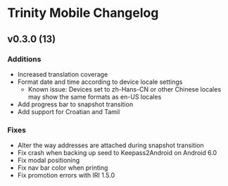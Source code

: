 # Trinity Mobile Changelog

## v0.3.0 (13)

### Additions
- Increased translation coverage
- Format date and time according to device locale settings
  -  Known issue: Devices set to zh-Hans-CN or other Chinese locales may show the same formats as en-US locales
- Add progress bar to snapshot transition
- Add support for Croatian and Tamil


### Fixes
- Alter the way addresses are attached during snapshot transition
- Fix crash when backing up seed to Keepass2Android on Android 6.0
- Fix modal positioning
- Fix nav bar color when printing
- Fix promotion errors with IRI 1.5.0

